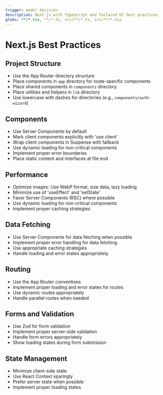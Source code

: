 ```yaml
---
trigger: model_decision
description: Next.js with TypeScript and Tailwind UI best practices
globs: **/*.tsx, **/*.ts, src/**/*.ts, src/**/*.tsx
---
```


# Next.js Best Practices

## Project Structure
- Use the App Router directory structure
- Place components in `app` directory for route-specific components
- Place shared components in `components` directory
- Place utilities and helpers in `lib` directory
- Use lowercase with dashes for directories (e.g., `components/auth-wizard`)

## Components
- Use Server Components by default
- Mark client components explicitly with 'use client'
- Wrap client components in Suspense with fallback
- Use dynamic loading for non-critical components
- Implement proper error boundaries
- Place static content and interfaces at file end

## Performance
- Optimize images: Use WebP format, size data, lazy loading
- Minimize use of 'useEffect' and 'setState'
- Favor Server Components (RSC) where possible
- Use dynamic loading for non-critical components
- Implement proper caching strategies

## Data Fetching
- Use Server Components for data fetching when possible
- Implement proper error handling for data fetching
- Use appropriate caching strategies
- Handle loading and error states appropriately

## Routing
- Use the App Router conventions
- Implement proper loading and error states for routes
- Use dynamic routes appropriately
- Handle parallel routes when needed

## Forms and Validation
- Use Zod for form validation
- Implement proper server-side validation
- Handle form errors appropriately
- Show loading states during form submission

## State Management
- Minimize client-side state
- Use React Context sparingly
- Prefer server state when possible
- Implement proper loading states 